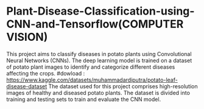 # Plant-Disease-Classification-using-CNN-and-Tensorflow(COMPUTER VISION)
This project aims to classify diseases in potato plants using Convolutional Neural Networks (CNNs). The deep learning model is trained on a dataset of potato plant images to identify and categorize different diseases affecting the crops.
#dowload : https://www.kaggle.com/datasets/muhammadardiputra/potato-leaf-disease-dataset The dataset used for this project comprises high-resolution images of healthy and diseased potato plants. The dataset is divided into training and testing sets to train and evaluate the CNN model.

